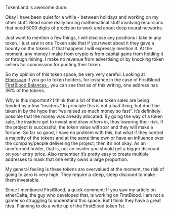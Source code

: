 TokenLand is awesome dude.

Okay I have been quiet for a while - between holidays and working on my other stuff. Read some really boring mathematical stuff involving recursions that need 5000 digits of precision to work and about deep neural networks.

Just want to mention a few things, I will disclose any positions I take in any token. I just saw in one Token sale that if you tweet about it they gave a bounty on the tokens. If that happens I will expressly mention it. At the moment, any money I make from crypto is from capital gains from holding it or through mining. I make no revenue from advertising or by knocking token sellers for commission for punting their token.

So my opinion of this token space, be very very careful. Looking at <a href="https://etherscan.io/tokens">Etherscan</a> if you go to token holders, for instance in the case of FirstBlood <a href="https://etherscan.io/token/FirstBlood#balances">FirstBlood Balances </a>, you can see that as of this writing, one address has 36% of the tokens.

Why is this important? I think that a lot of these token sales are being funded by a few “insiders.” In principle this is not a bad thing, but don’t be taken in by the hype that “we raised so much money so fast”. It’s definitely possible that the money was already allocated. By going the way of a token sale, the insiders get to invest and draw others in, thus lowering their risk. If the project is successful, the token value will soar and they will make a fortune. So far so good, I have no problem with this, but what if they control a majority of the tokens and at the same time own or have an influence over the company/people delivering the project; then it’s not okay. As an uninformed holder, that is, not an insider you should get a bigger discount on your entry price. Also remember it’s pretty easy to create multiple addresses to mask that one entity owns a large proportion.

My general feeling is these tokens are overvalued at the moment, the risk of going to zero is very high. They require a steep, steep discount to make them investable.

Since I mentioned FirstBlood, a quick comment: If you saw my article on etherDelta, the guy who developed that, is working on FirstBlood. I am not a gamer so struggling to understand this space. But I think they have a great idea. Planning to do a write up of the FirstBlood token 1st.

